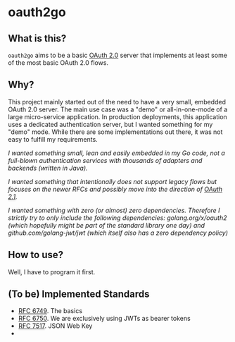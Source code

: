 # oauth2go

## What is this?

`oauth2go` aims to be a basic [OAuth 2.0](https://datatracker.ietf.org/doc/html/rfc6749) server that implements at least some of the most basic OAuth 2.0 flows.

## Why?

This project mainly started out of the need to have a very small, embedded OAuth 2.0 server. The main use case was a "demo" or all-in-one-mode of a large micro-service application. In production deployments, this application uses a dedicated authentication server, but I wanted something for my "demo" mode. While there are some implementations out there, it was not easy to fulfill my requirements.

*I wanted something small, lean and easily embedded in my Go code, not a full-blown authentication services with thousands of adapters and backends (written in Java).*

*I wanted something that intentionally does not support legacy flows but focuses on the newer RFCs and possibly move into the direction of [OAuth 2.1](https://datatracker.ietf.org/doc/html/draft-ietf-oauth-v2-1-04).*

*I wanted something with zero (or almost) zero dependencies. Therefore I strictly try to only include the following dependencies: golang.org/x/oauth2 (which hopefully might be part of the standard library one day) and github.com/golang-jwt/jwt (which itself also has a zero dependency policy)*

## How to use?

Well, I have to program it first.

## (To be) Implemented Standards

* [RFC 6749](https://datatracker.ietf.org/doc/html/rfc6749). The basics
* [RFC 6750](https://datatracker.ietf.org/doc/html/rfc6750). We are exclusively using JWTs as bearer tokens
* [RFC 7517](https://datatracker.ietf.org/doc/html/rfc7517). JSON Web Key
* 